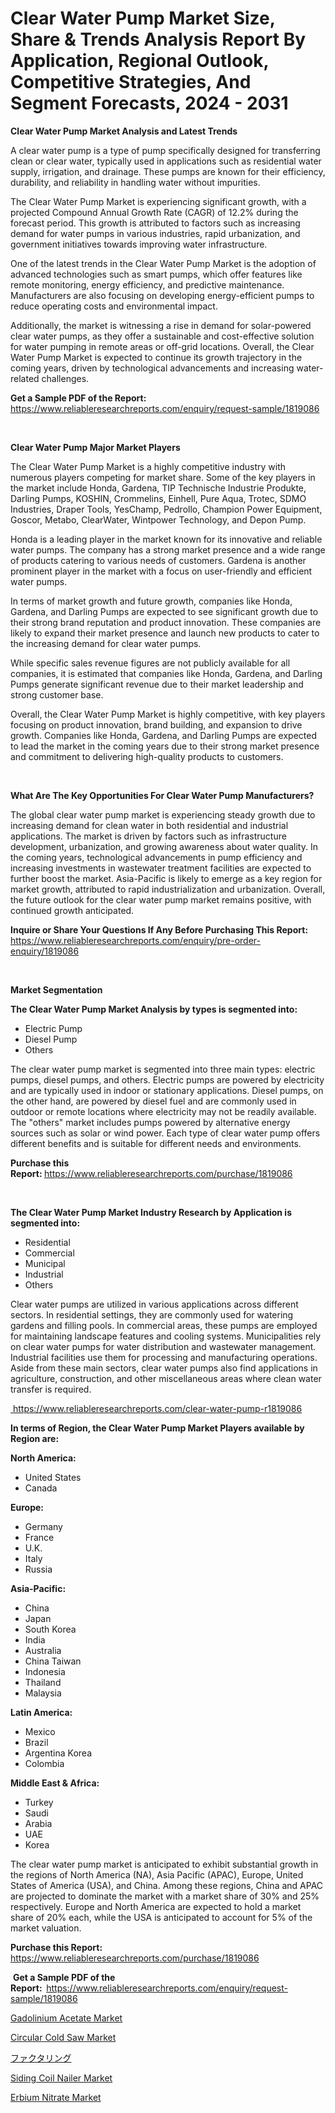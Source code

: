 <p><h1>Clear Water Pump Market Size, Share & Trends Analysis Report By Application, Regional Outlook, Competitive Strategies, And Segment Forecasts, 2024 - 2031</h1></p><p><strong>Clear Water Pump Market Analysis and Latest Trends</strong></p>
<p><p>A clear water pump is a type of pump specifically designed for transferring clean or clear water, typically used in applications such as residential water supply, irrigation, and drainage. These pumps are known for their efficiency, durability, and reliability in handling water without impurities.</p><p>The Clear Water Pump Market is experiencing significant growth, with a projected Compound Annual Growth Rate (CAGR) of 12.2% during the forecast period. This growth is attributed to factors such as increasing demand for water pumps in various industries, rapid urbanization, and government initiatives towards improving water infrastructure.</p><p>One of the latest trends in the Clear Water Pump Market is the adoption of advanced technologies such as smart pumps, which offer features like remote monitoring, energy efficiency, and predictive maintenance. Manufacturers are also focusing on developing energy-efficient pumps to reduce operating costs and environmental impact.</p><p>Additionally, the market is witnessing a rise in demand for solar-powered clear water pumps, as they offer a sustainable and cost-effective solution for water pumping in remote areas or off-grid locations. Overall, the Clear Water Pump Market is expected to continue its growth trajectory in the coming years, driven by technological advancements and increasing water-related challenges.</p></p>
<p><strong>Get a Sample PDF of the Report:&nbsp;</strong> <a href="https://www.reliableresearchreports.com/enquiry/request-sample/1819086">https://www.reliableresearchreports.com/enquiry/request-sample/1819086</a></p>
<p>&nbsp;</p>
<p><strong>Clear Water Pump Major Market Players</strong></p>
<p><p>The Clear Water Pump Market is a highly competitive industry with numerous players competing for market share. Some of the key players in the market include Honda, Gardena, TIP Technische Industrie Produkte, Darling Pumps, KOSHIN, Crommelins, Einhell, Pure Aqua, Trotec, SDMO Industries, Draper Tools, YesChamp, Pedrollo, Champion Power Equipment, Goscor, Metabo, ClearWater, Wintpower Technology, and Depon Pump.</p><p>Honda is a leading player in the market known for its innovative and reliable water pumps. The company has a strong market presence and a wide range of products catering to various needs of customers. Gardena is another prominent player in the market with a focus on user-friendly and efficient water pumps.</p><p>In terms of market growth and future growth, companies like Honda, Gardena, and Darling Pumps are expected to see significant growth due to their strong brand reputation and product innovation. These companies are likely to expand their market presence and launch new products to cater to the increasing demand for clear water pumps.</p><p>While specific sales revenue figures are not publicly available for all companies, it is estimated that companies like Honda, Gardena, and Darling Pumps generate significant revenue due to their market leadership and strong customer base.</p><p>Overall, the Clear Water Pump Market is highly competitive, with key players focusing on product innovation, brand building, and expansion to drive growth. Companies like Honda, Gardena, and Darling Pumps are expected to lead the market in the coming years due to their strong market presence and commitment to delivering high-quality products to customers.</p></p>
<p>&nbsp;</p>
<p><strong>What Are The Key Opportunities For Clear Water Pump Manufacturers?</strong></p>
<p><p>The global clear water pump market is experiencing steady growth due to increasing demand for clean water in both residential and industrial applications. The market is driven by factors such as infrastructure development, urbanization, and growing awareness about water quality. In the coming years, technological advancements in pump efficiency and increasing investments in wastewater treatment facilities are expected to further boost the market. Asia-Pacific is likely to emerge as a key region for market growth, attributed to rapid industrialization and urbanization. Overall, the future outlook for the clear water pump market remains positive, with continued growth anticipated.</p></p>
<p><strong>Inquire or Share Your Questions If Any Before Purchasing This Report:</strong> <a href="https://www.reliableresearchreports.com/enquiry/pre-order-enquiry/1819086">https://www.reliableresearchreports.com/enquiry/pre-order-enquiry/1819086</a></p>
<p>&nbsp;</p>
<p><strong>Market Segmentation</strong></p>
<p><strong>The Clear Water Pump Market Analysis by types is segmented into:</strong></p>
<p><ul><li>Electric Pump</li><li>Diesel Pump</li><li>Others</li></ul></p>
<p><p>The clear water pump market is segmented into three main types: electric pumps, diesel pumps, and others. Electric pumps are powered by electricity and are typically used in indoor or stationary applications. Diesel pumps, on the other hand, are powered by diesel fuel and are commonly used in outdoor or remote locations where electricity may not be readily available. The "others" market includes pumps powered by alternative energy sources such as solar or wind power. Each type of clear water pump offers different benefits and is suitable for different needs and environments.</p></p>
<p><strong>Purchase this Report:&nbsp;</strong><a href="https://www.reliableresearchreports.com/purchase/1819086">https://www.reliableresearchreports.com/purchase/1819086</a></p>
<p>&nbsp;</p>
<p><strong>The Clear Water Pump Market Industry Research by Application is segmented into:</strong></p>
<p><ul><li>Residential</li><li>Commercial</li><li>Municipal</li><li>Industrial</li><li>Others</li></ul></p>
<p><p>Clear water pumps are utilized in various applications across different sectors. In residential settings, they are commonly used for watering gardens and filling pools. In commercial areas, these pumps are employed for maintaining landscape features and cooling systems. Municipalities rely on clear water pumps for water distribution and wastewater management. Industrial facilities use them for processing and manufacturing operations. Aside from these main sectors, clear water pumps also find applications in agriculture, construction, and other miscellaneous areas where clean water transfer is required.</p></p>
<p><a href="https://www.reliableresearchreports.com/clear-water-pump-r1819086">&nbsp;https://www.reliableresearchreports.com/clear-water-pump-r1819086</a></p>
<p><strong>In terms of Region, the Clear Water Pump Market Players available by Region are:</strong></p>
<p>
    <p> <strong> North America: </strong>
        <ul>
            <li>United States</li>
            <li>Canada</li>
        </ul>
        </p> 
    <p> <strong> Europe: </strong>
        <ul>
            <li>Germany</li>
            <li>France</li>
            <li>U.K.</li>
            <li>Italy</li>
            <li>Russia</li>
        </ul>
        </p> 
    <p> <strong> Asia-Pacific: </strong>
        <ul>
            <li>China</li>
            <li>Japan</li>
            <li>South Korea</li>
            <li>India</li>
            <li>Australia</li>
            <li>China Taiwan</li>
            <li>Indonesia</li>
            <li>Thailand</li>
            <li>Malaysia</li>
        </ul>
        </p> 
    <p> <strong> Latin America: </strong>
        <ul>
            <li>Mexico</li>
            <li>Brazil</li>
            <li>Argentina Korea</li>
            <li>Colombia</li>
        </ul>
        </p> 
    <p> <strong> Middle East & Africa: </strong>
        <ul>
            <li>Turkey</li>
            <li>Saudi</li>
            <li>Arabia</li>
            <li>UAE</li>
            <li>Korea</li>
        </ul>
    </p>
    </p>
<p><p>The clear water pump market is anticipated to exhibit substantial growth in the regions of North America (NA), Asia Pacific (APAC), Europe, United States of America (USA), and China. Among these regions, China and APAC are projected to dominate the market with a market share of 30% and 25% respectively. Europe and North America are expected to hold a market share of 20% each, while the USA is anticipated to account for 5% of the market valuation.</p></p>
<p><strong>Purchase this Report: </strong><a href="https://www.reliableresearchreports.com/purchase/1819086">https://www.reliableresearchreports.com/purchase/1819086</a></p>
<p>&nbsp;<strong>Get a Sample PDF of the Report:&nbsp;&nbsp;</strong><a href="https://www.reliableresearchreports.com/enquiry/request-sample/1819086">https://www.reliableresearchreports.com/enquiry/request-sample/1819086</a></p>
<p><strong></strong></p>
<p><p><a href="https://issuu.com/reportprime-2/docs/gadolinium-acetate-market-size-2030.pptx">Gadolinium Acetate Market</a></p><p><a href="https://github.com/timeliteaut/Market-Research-Report-List-2/blob/main/circular-cold-saw-market.md">Circular Cold Saw Market</a></p><p><a href="https://github.com/schmahlson/Market-Research-Report-List-1/blob/main/654021630413.md">ファクタリング</a></p><p><a href="https://github.com/bobicer/Market-Research-Report-List-2/blob/main/siding-coil-nailer-market.md">Siding Coil Nailer Market</a></p><p><a href="https://issuu.com/reportprime-2/docs/erbium-nitrate-market-size-2030.pptx">Erbium Nitrate Market</a></p></p>